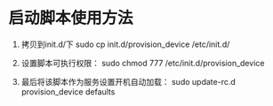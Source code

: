 # 启动脚本使用方法
1. 拷贝到init.d/下
sudo cp init.d/provision_device /etc/init.d/

2. 设置脚本可执行权限：
sudo chmod 777 /etc/init.d/provision_device

3. 最后将该脚本作为服务设置开机自动加载：
sudo update-rc.d provision_device defaults 